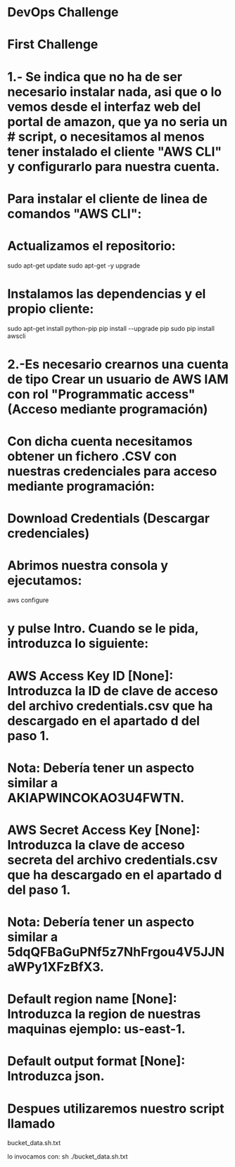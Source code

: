 # DevOps Challenge
# First Challenge
# 1.- Se indica que no ha de ser necesario instalar nada, asi que o lo vemos desde el interfaz web del portal de amazon, que ya no seria un # script, o necesitamos al menos tener instalado el cliente "AWS CLI" y configurarlo para nuestra cuenta.

# Para instalar el cliente de linea de comandos "AWS CLI":

# Actualizamos el repositorio:
sudo apt-get update
sudo apt-get -y upgrade

# Instalamos las dependencias y el propio cliente:
sudo apt-get install python-pip
pip install --upgrade pip
sudo pip install awscli

# 2.-Es necesario crearnos una cuenta de tipo Crear un usuario de AWS IAM con rol "Programmatic access" (Acceso mediante programación)
# Con dicha cuenta necesitamos obtener un fichero .CSV con nuestras credenciales para acceso mediante programación:
# Download Credentials (Descargar credenciales)

# Abrimos nuestra consola y ejecutamos:

 aws configure

#  y pulse Intro. Cuando se le pida, introduzca lo siguiente:

# AWS Access Key ID [None]: Introduzca la ID de clave de acceso del archivo credentials.csv que ha descargado en el apartado d del paso 1.

# Nota: Debería tener un aspecto similar a AKIAPWINCOKAO3U4FWTN.

# AWS Secret Access Key [None]: Introduzca la clave de acceso secreta del archivo credentials.csv que ha descargado en el apartado d del paso 1.

# Nota: Debería tener un aspecto similar a 5dqQFBaGuPNf5z7NhFrgou4V5JJNaWPy1XFzBfX3.

# Default region name [None]: Introduzca la region de nuestras maquinas ejemplo: us-east-1.

# Default output format [None]: Introduzca json.

# Despues utilizaremos nuestro script llamado

bucket_data.sh.txt


lo invocamos con:
sh ./bucket_data.sh.txt

